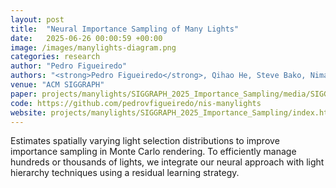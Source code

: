 ```yaml
---
layout: post
title:  "Neural Importance Sampling of Many Lights"
date:   2025-06-26 00:00:59 +00:00
image: /images/manylights-diagram.png
categories: research
author: "Pedro Figueiredo"
authors: "<strong>Pedro Figueiredo</strong>, Qihao He, Steve Bako, Nima Khademi Kalantari"
venue: "ACM SIGGRAPH"
paper: projects/manylights/SIGGRAPH_2025_Importance_Sampling/media/SIGGRAPH_2025_Importance_Sampling.pdf
code: https://github.com/pedrovfigueiredo/nis-manylights
website: projects/manylights/SIGGRAPH_2025_Importance_Sampling/index.html
---
```


Estimates spatially varying light selection distributions to improve importance sampling in Monte Carlo rendering. To efficiently manage hundreds or thousands of lights, we integrate our neural approach with light hierarchy techniques using a residual learning strategy.